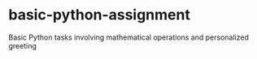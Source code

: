 # basic-python-assignment
Basic Python tasks involving mathematical operations and personalized greeting
